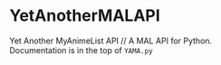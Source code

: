# YetAnotherMALAPI
Yet Another MyAnimeList API // A MAL API for Python.  
Documentation is in the top of `YAMA.py`
